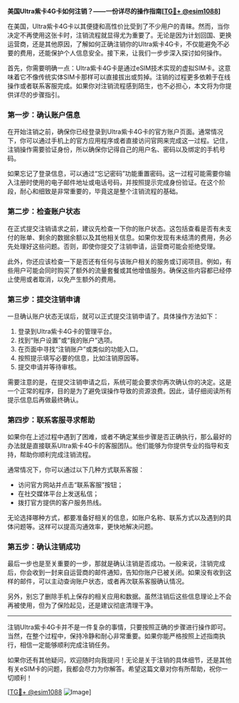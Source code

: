 **美国Ultra紫卡4G卡如何注销？——一份详尽的操作指南[[TG💪+ @esim1088](https://t.me/s/esim1088)]**

在美国，Ultra紫卡4G卡以其便捷和高性价比受到了不少用户的青睐。然而，当你决定不再使用这张卡时，注销流程就显得尤为重要了。无论是因为计划回国、更换运营商，还是其他原因，了解如何正确注销你的Ultra紫卡4G卡，不仅能避免不必要的费用，还能保护个人信息安全。接下来，让我们一步步深入探讨如何操作。

首先，你需要明确一点：Ultra紫卡4G卡是通过eSIM技术实现的虚拟SIM卡。这意味着它不像传统实体SIM卡那样可以直接拔出或剪掉。注销的过程更多依赖于在线操作或者联系客服完成。如果你对注销流程感到陌生，也不必担心，本文将为你提供详尽的步骤指引。

### 第一步：确认账户信息

在开始注销之前，确保你已经登录到Ultra紫卡4G卡的官方账户页面。通常情况下，你可以通过手机上的官方应用程序或者直接访问官网来完成这一过程。记住，注销操作需要验证身份，所以确保你记得自己的用户名、密码以及绑定的手机号码。

如果忘记了登录信息，可以通过“忘记密码”功能重置密码。这一过程可能需要你输入注册时使用的电子邮件地址或电话号码，并按照提示完成身份验证。在这个阶段，耐心和细致是非常重要的，毕竟这是整个注销流程的基础。

### 第二步：检查账户状态

在正式提交注销请求之前，建议先检查一下你的账户状态。这包括查看是否有未支付的账单、剩余的数据余额以及其他相关信息。如果你发现有未结清的费用，务必先处理好这些问题。否则，即使你提交了注销申请，运营商可能会拒绝受理。

此外，你还应该检查一下是否还有任何与该账户相关的服务或订阅项目。例如，有些用户可能会同时购买了额外的流量套餐或其他增值服务。确保这些内容都已经停止使用或者取消，以免产生额外的费用。

### 第三步：提交注销申请

一旦确认账户状态无误后，就可以正式提交注销申请了。具体操作方法如下：

1. 登录到Ultra紫卡4G卡的管理平台。
2. 找到“账户设置”或“我的账户”选项。
3. 在页面中寻找“注销账户”或类似的功能入口。
4. 按照提示填写必要的信息，比如注销原因等。
5. 提交申请并等待审核。

需要注意的是，在提交注销申请之后，系统可能会要求你再次确认你的决定。这是一个正常的程序，目的是为了避免误操作导致的资源浪费。因此，请仔细阅读所有提示信息后再做最终确认。

### 第四步：联系客服寻求帮助

如果你在上述过程中遇到了困难，或者不确定某些步骤是否正确执行，那么最好的办法就是直接联系Ultra紫卡4G卡的客服团队。他们能够为你提供专业的指导和支持，帮助你顺利完成注销流程。

通常情况下，你可以通过以下几种方式联系客服：
- 访问官方网站并点击“联系客服”按钮；
- 在社交媒体平台上发送私信；
- 拨打官方提供的客户服务热线。

无论选择哪种方式，都要准备好相关的信息，如账户名称、联系方式以及遇到的具体问题等。这样可以提高沟通效率，更快地解决问题。

### 第五步：确认注销成功

最后一步也是至关重要的一步，那就是确认注销是否成功。一般来说，注销完成后，你会收到一封来自运营商的邮件通知，告知你账户已被关闭。如果没有收到这样的邮件，可以主动查询账户状态，或者再次联系客服确认情况。

另外，别忘了删除手机上保存的相关应用和数据。虽然注销后这些信息理论上不会再被使用，但为了保险起见，还是建议彻底清理干净。

---

注销Ultra紫卡4G卡并不是一件复杂的事情，只要按照正确的步骤进行操作即可。当然，在整个过程中，保持冷静和耐心非常重要。如果你能严格按照上述指南执行，相信一定能够顺利完成注销任务。

如果你还有其他疑问，欢迎随时向我提问！无论是关于注销的具体细节，还是其他有关eSIM卡的问题，我都会尽力为你解答。希望这篇文章对你有所帮助，祝你一切顺利！

[[TG💪+ @esim1088](https://t.me/s/esim1088) ![Image](https://i.postimg.cc/4NQfJmqS/Snipaste-2025-05-13-00-14-12.png)]